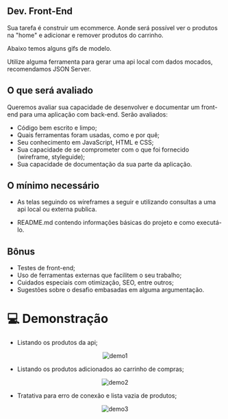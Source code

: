 ## Dev. Front-End

Sua tarefa é construir um ecommerce. Aonde será possível ver o produtos na "home" e adicionar e remover produtos do carrinho.

Abaixo temos alguns gifs de modelo.

Utilize alguma ferramenta para gerar uma api local com dados mocados, recomendamos JSON Server.

## O que será avaliado

Queremos avaliar sua capacidade de desenvolver e documentar um front-end para uma aplicação com back-end. Serão avaliados:

- Código bem escrito e limpo;
- Quais ferramentas foram usadas, como e por quê;
- Seu conhecimento em JavaScript, HTML e CSS;
- Sua capacidade de se comprometer com o que foi fornecido (wireframe, styleguide);
- Sua capacidade de documentação da sua parte da aplicação.

## O mínimo necessário

- As telas seguindo os wireframes a seguir e utilizando consultas a uma api local ou externa publica.

- README.md contendo informações básicas do projeto e como executá-lo.

## Bônus

- Testes de front-end;
- Uso de ferramentas externas que facilitem o seu trabalho;
- Cuidados especiais com otimização, SEO, entre outros;
- Sugestões sobre o desafio embasadas em alguma argumentação.

# 💻 Demonstração

- Listando os produtos da api;

<p align="center">
<img src="./demo/demo1.gif" alt="demo1" title="demo1">
</p>

- Listando os produtos adicionados ao carrinho de compras;

<p align="center">
<img src="./demo/demo2.gif" alt="demo2" title="demo2">
</p>

- Tratativa para erro de conexão e lista vazia de produtos;

<p align="center">
<img src="./demo/demo3.gif" alt="demo3" title="demo3">
</p>

